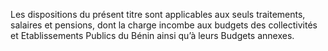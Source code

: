 Les dispositions du présent titre sont applicables aux seuls traitements, salaires et pensions, dont la charge incombe aux budgets des collectivités et Etablissements Publics du Bénin ainsi qu’à leurs Budgets annexes.